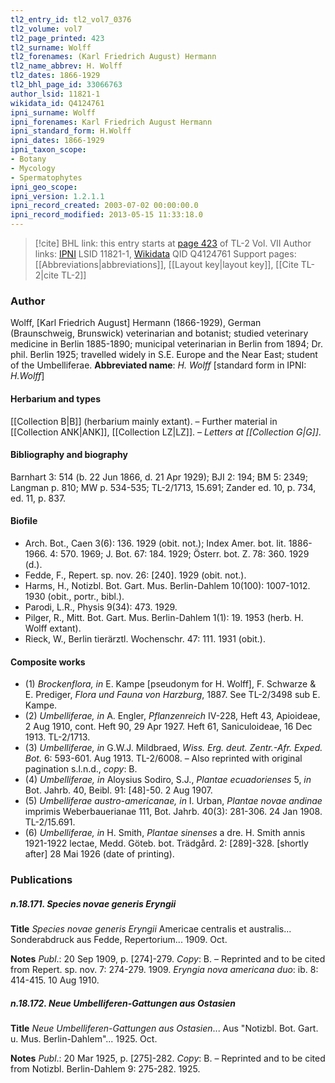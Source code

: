 ```yaml
---
tl2_entry_id: tl2_vol7_0376
tl2_volume: vol7
tl2_page_printed: 423
tl2_surname: Wolff
tl2_forenames: (Karl Friedrich August) Hermann
tl2_name_abbrev: H. Wolff
tl2_dates: 1866-1929
tl2_bhl_page_id: 33066763
author_lsid: 11821-1
wikidata_id: Q4124761
ipni_surname: Wolff
ipni_forenames: Karl Friedrich August Hermann
ipni_standard_form: H.Wolff
ipni_dates: 1866-1929
ipni_taxon_scope: 
- Botany
- Mycology
- Spermatophytes
ipni_geo_scope: 
ipni_version: 1.2.1.1
ipni_record_created: 2003-07-02 00:00:00.0
ipni_record_modified: 2013-05-15 11:33:18.0
---
```


> [!cite] BHL link: this entry starts at [page 423](https://www.biodiversitylibrary.org/page/33066763) of TL-2 Vol. VII
> Author links: [IPNI](https://www.ipni.org/a/11821-1) LSID 11821-1, [Wikidata](https://www.wikidata.org/wiki/Q4124761) QID Q4124761
> Support pages: [[Abbreviations|abbreviations]], [[Layout key|layout key]], [[Cite TL-2|cite TL-2]]

### Author

Wolff, \[Karl Friedrich August\] Hermann (1866-1929), German (Braunschweig, Brunswick) veterinarian and botanist; studied veterinary medicine in Berlin 1885-1890; municipal veterinarian in Berlin from 1894; Dr. phil. Berlin 1925; travelled widely in S.E. Europe and the Near East; student of the Umbelliferae. 
**Abbreviated name**: *H. Wolff* \[standard form in IPNI: *H.Wolff*\]

#### Herbarium and types

[[Collection B|B]] (herbarium mainly extant). – Further material in [[Collection ANK|ANK]], [[Collection LZ|LZ]]. – *Letters at [[Collection G|G]]*.

#### Bibliography and biography

Barnhart 3: 514 (b. 22 Jun 1866, d. 21 Apr 1929); BJI 2: 194; BM 5: 2349; Langman p. 810; MW p. 534-535; TL-2/1713, 15.691; Zander ed. 10, p. 734, ed. 11, p. 837.

#### Biofile

- Arch. Bot., Caen 3(6): 136. 1929 (obit. not.); Index Amer. bot. lit. 1886-1966. 4: 570. 1969; J. Bot. 67: 184. 1929; Österr. bot. Z. 78: 360. 1929 (d.).
- Fedde, F., Repert. sp. nov. 26: \[240\]. 1929 (obit. not.).
- Harms, H., Notizbl. Bot. Gart. Mus. Berlin-Dahlem 10(100): 1007-1012. 1930 (obit., portr., bibl.).
- Parodi, L.R., Physis 9(34): 473. 1929.
- Pilger, R., Mitt. Bot. Gart. Mus. Berlin-Dahlem 1(1): 19. 1953 (herb. H. Wolff extant).
- Rieck, W., Berlin tierärztl. Wochenschr. 47: 111. 1931 (obit.).

#### Composite works

- (1) *Brockenflora, in* E. Kampe \[pseudonym for H. Wolff\], F. Schwarze & E. Prediger, *Flora und Fauna von Harzburg*, 1887. See TL-2/3498 sub E. Kampe.
- (2) *Umbelliferae, in* A. Engler, *Pflanzenreich* IV-228, Heft 43, Apioideae, 2 Aug 1910, cont. Heft 90, 29 Apr 1927. Heft 61, Saniculoideae, 16 Dec 1913. TL-2/1713.
- (3) *Umbelliferae, in* G.W.J. Mildbraed, *Wiss. Erg. deut. Zentr.-Afr. Exped. Bot.* 6: 593-601. Aug 1913. TL-2/6008. – Also reprinted with original pagination s.l.n.d., *copy*: B.
- (4) *Umbelliferae, in* Aloysius Sodiro, S.J., *Plantae ecuadorienses* 5, *in* Bot. Jahrb. 40, Beibl. 91: \[48\]-50. 2 Aug 1907.
- (5) *Umbelliferae austro-americanae, in* I. Urban, *Plantae novae andinae* imprimis Weberbauerianae 111, Bot. Jahrb. 40(3): 281-306. 24 Jan 1908. TL-2/15.691.
- (6) *Umbelliferae, in* H. Smith, *Plantae sinenses* a dre. H. Smith annis 1921-1922 lectae, Medd. Göteb. bot. Trädgård. 2: \[289\]-328. \[shortly after\] 28 Mai 1926 (date of printing).

### Publications

##### n.18.171. Species novae generis Eryngii

**Title**
*Species novae generis Eryngii* Americae centralis et australis... Sonderabdruck aus Fedde, Repertorium... 1909. Oct.

**Notes**
*Publ*.: 20 Sep 1909, p. \[274\]-279. *Copy*: B. – Reprinted and to be cited from Repert. sp. nov. 7: 274-279. 1909.
*Eryngia nova americana duo*: ib. 8: 414-415. 10 Aug 1910.

##### n.18.172. Neue Umbelliferen-Gattungen aus Ostasien

**Title**
*Neue Umbelliferen-Gattungen aus Ostasien*... Aus "Notizbl. Bot. Gart. u. Mus. Berlin-Dahlem"... 1925. Oct.

**Notes**
*Publ*.: 20 Mar 1925, p. \[275\]-282. *Copy*: B. – Reprinted and to be cited from Notizbl. Berlin-Dahlem 9: 275-282. 1925.

